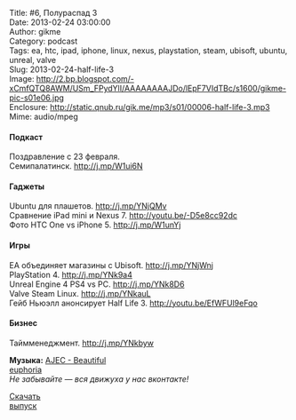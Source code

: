 Title: #6, Полураспад 3  
Date: 2013-02-24 03:00:00  
Author: gikme  
Category: podcast  
Tags: ea, htc, ipad, iphone, linux, nexus, playstation, steam, ubisoft, ubuntu, unreal, valve  
Slug: 2013-02-24-half-life-3  
Image: http://2.bp.blogspot.com/-xCmfQTQ8AWM/USm_FPydYlI/AAAAAAAAJDo/lEpF7VIdTBc/s1600/gikme-pic-s01e06.jpg  
Enclosure: http://static.qnub.ru/gik.me/mp3/s01/00006-half-life-3.mp3  
Mime: audio/mpeg

#### Подкаст

Поздравление с 23 февраля.   
Семипалатинск. <http://j.mp/W1ui6N> 

#### Гаджеты

Ubuntu для плашетов. <http://j.mp/YNjQMv>   
Сравнение iPad mini и Nexus 7. <http://youtu.be/-D5e8cc92dc>   
Фото HTC One vs iPhone 5. <http://j.mp/W1unYj> 

#### Игры

EA объединяет магазины с Ubisoft. <http://j.mp/YNjWnj>   
PlayStation 4. <http://j.mp/YNk9a4>   
Unreal Engine 4 PS4 vs PC. <http://j.mp/YNk8D6>   
Valve Steam Linux. <http://j.mp/YNkauL>   
Гейб Ньюэлл анонсирует Half Life 3. <http://youtu.be/EfWFUl9eFqo> 

#### Бизнес

Таймменеджмент. <http://j.mp/YNkbyw> 

**Музыка:** [AJEC - Beautiful  
euphoria](http://promodj.com/amurstar/tracks/3834716/AJEC_Beautiful_euphoria)  
*Не забывайте — вся движуха у нас вконтакте!*

[Скачать  
выпуск](http://static.qnub.ru/gik.me/mp3/s01/00006-half-life-3.mp3)

